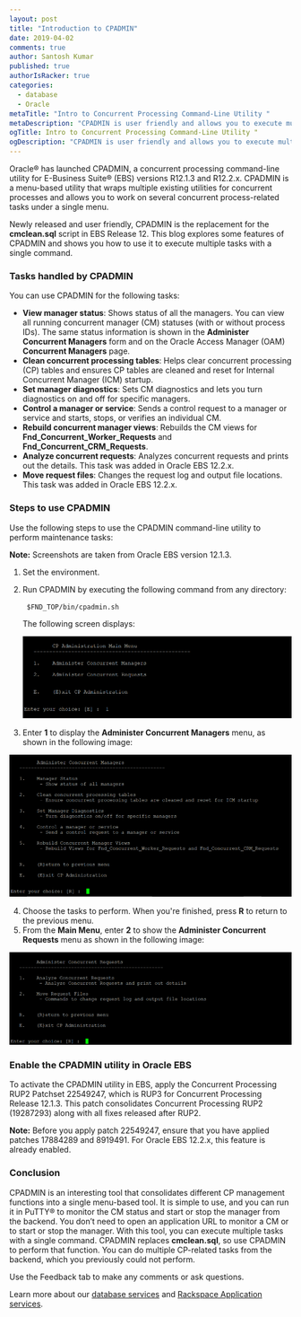 ```yaml
---
layout: post
title: "Introduction to CPADMIN"
date: 2019-04-02
comments: true
author: Santosh Kumar
published: true
authorIsRacker: true
categories:
  - database
  - Oracle
metaTitle: "Intro to Concurrent Processing Command-Line Utility "
metaDescription: "CPADMIN is user friendly and allows you to execute multiple tasks with a single command."
ogTitle: Intro to Concurrent Processing Command-Line Utility "
ogDescription: "CPADMIN is user friendly and allows you to execute multiple tasks with a single command."
---
```



Oracle&reg; has launched CPADMIN, a concurrent processing command-line utility
for E-Business Suite&reg; (EBS) versions R12.1.3 and R12.2.x. CPADMIN is a
menu-based utility that wraps multiple existing utilities for concurrent
processes and allows you to work on several concurrent process-related tasks
under a single menu.

Newly released and user friendly, CPADMIN is the replacement for the
**cmclean.sql** script in EBS Release 12. This blog explores some features of
CPADMIN and shows you how to use it to execute multiple tasks with a single
command.

<!--more-->

### Tasks handled by CPADMIN

You can use CPADMIN for the following tasks:

- **View manager status**: Shows status of all the managers. You can view all
  running concurrent manager (CM) statuses (with or without process IDs). The
  same status information is shown in the **Administer Concurrent Managers**
  form and on the Oracle Access Manager (OAM) **Concurrent Managers** page.
- **Clean concurrent processing tables**: Helps clear concurrent processing (CP)
  tables and ensures CP tables are cleaned and reset for Internal Concurrent
  Manager (ICM) startup.
- **Set manager diagnostics**: Sets CM diagnostics and lets you turn diagnostics
  on and off for specific managers.
- **Control a manager or service**: Sends a control request to a manager or
  service and starts, stops, or verifies an individual CM.
- **Rebuild concurrent manager views**: Rebuilds the CM views for
  **Fnd\_Concurrent\_Worker\_Requests** and **Fnd\_Concurrent\_CRM\_Requests**.
- **Analyze concurrent requests**:  Analyzes concurrent requests and prints out
  the details. This task was added in Oracle EBS 12.2.x.
- **Move request files**:  Changes the request log and output file locations.
  This task was added in Oracle EBS 12.2.x.

### Steps to use CPADMIN

Use the following steps to use the CPADMIN command-line utility to perform
maintenance tasks:

**Note:** Screenshots are taken from Oracle EBS version 12.1.3.

1. Set the environment.

2. Run CPADMIN by executing the following command from any directory:

        $FND_TOP/bin/cpadmin.sh

    The following screen displays:

    ![](Picture1.png)

<ol start=3>
    <li>Enter <b>1</b> to display the <b>Administer Concurrent Managers</b> menu,
    as shown in the following image:</li>
</ol>

   ![](Picture2.png)

<ol start=4>
    <li>Choose the tasks to perform. When you're finished, press <b>R</b> to
    return to the previous menu.</li>
    <li>From the <b>Main Menu</b>, enter <b>2</b> to show the <b>Administer
    Concurrent Requests</b> menu as shown in the following image:</li>
</ol>

   ![](Picture3.png)

### Enable the CPADMIN utility in Oracle EBS

To activate the CPADMIN utility in EBS, apply the Concurrent Processing RUP2
Patchset 22549247, which is RUP3 for Concurrent Processing Release 12.1.3.
This patch consolidates Concurrent Processing RUP2 (19287293) along with all
fixes released after RUP2.

**Note:** Before you apply patch 22549247, ensure that you have applied patches
17884289 and 8919491. For Oracle EBS 12.2.x, this feature is already
enabled.

### Conclusion

CPADMIN is an interesting tool that consolidates different CP management
functions into a single menu-based tool. It is simple to use, and you can run
it in PuTTY&reg; to monitor the CM status and start or stop the manager from the
backend. You don’t need to open an application URL to monitor a CM or to start
or stop the manager. With this tool, you can execute multiple tasks with a single
command. CPADMIN replaces **cmclean.sql**, so use CPADMIN to perform
that function. You can do multiple CP-related tasks from the backend, which you
previously could not perform.

Use the Feedback tab to make any comments or ask questions.

Learn more about our [database services](https://www.rackspace.com/dba-services)
and [Rackspace Application services](https://www.rackspace.com/application-management/managed-services).
